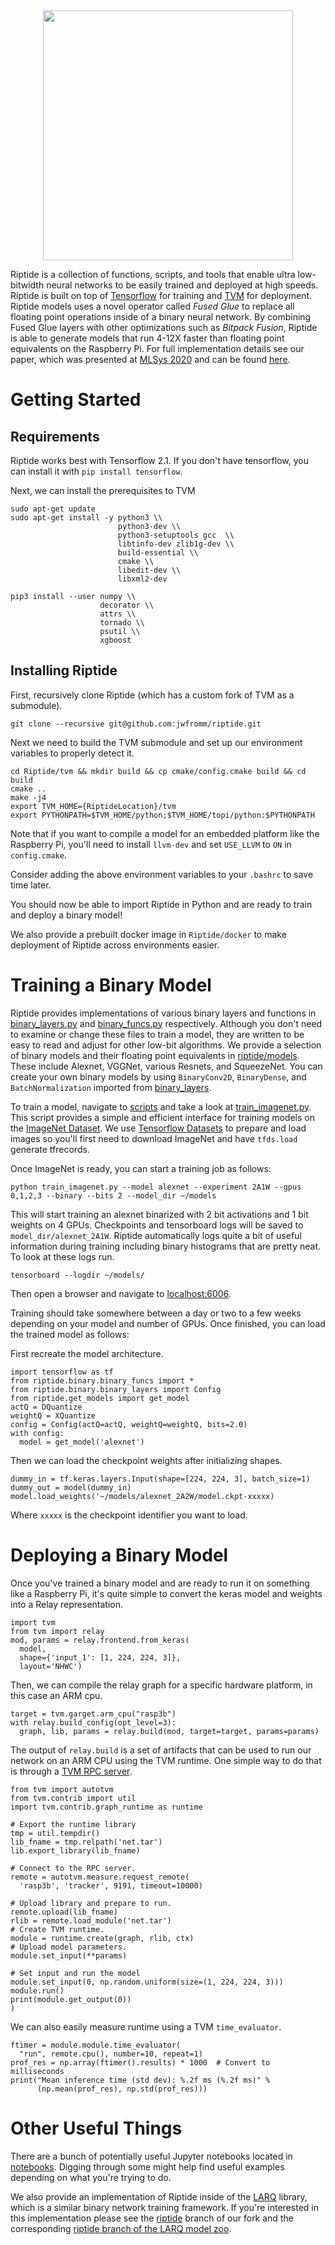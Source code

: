 <div align="center">
  <img src="https://www.jwfromm.com/images/Riptide-logo.png" width="400">
</div>

Riptide is a collection of functions, scripts, and tools that enable ultra
low-bitwidth neural networks to be easily trained and deployed at high speeds.
Riptide is built on top of [Tensorflow](tensorflow.org) for training and
[TVM](tvm.ai) for deployment. Riptide models uses a novel operator called *Fused
Glue* to replace all floating point operations inside of a binary neural
network. By combining Fused Glue layers with other optimizations such as
*Bitpack Fusion*, Riptide is able to generate models that run 4-12X faster than
floating point equivalents on the Raspberry Pi. For full implementation details
see our paper, which was presented at [MLSys
2020](https://mlsys.org/Conferences/2020/Schedule) and can be found [here](jwfromm.com/documents/Riptide.pdf).

# Getting Started
## Requirements
Riptide works best with Tensorflow 2.1. If you don't have tensorflow,
you can install it with `pip install tensorflow`.

Next, we can install the prerequisites to TVM
```
sudo apt-get update
sudo apt-get install -y python3 \\
                        python3-dev \\
                        python3-setuptools gcc  \\
                        libtinfo-dev zlib1g-dev \\
                        build-essential \\
                        cmake \\
                        libedit-dev \\
                        libxml2-dev

pip3 install --user numpy \\
                    decorator \\
                    attrs \\
                    tornado \\
                    psutil \\
                    xgboost                        
```

## Installing Riptide

First, recursively clone Riptide (which has a custom fork of TVM as a
submodule).

```
git clone --recursive git@github.com:jwfromm/riptide.git
```

Next we need to build the TVM submodule and set up our environment variables to properly detect it.

```
cd Riptide/tvm && mkdir build && cp cmake/config.cmake build && cd build
cmake ..
make -j4
export TVM_HOME={RiptideLocation}/tvm
export PYTHONPATH=$TVM_HOME/python;$TVM_HOME/topi/python:$PYTHONPATH
```

Note that if you want to compile a model for an embedded platform like the
Raspberry Pi, you'll need to install `llvm-dev` and set `USE_LLVM` to `ON` in
`config.cmake`.

Consider adding the above environment variables to your `.bashrc` to save
time later.

You should now be able to import Riptide in Python and are ready to train and
deploy a binary model!

We also provide a prebuilt docker image in `Riptide/docker` to make deployment
of Riptide across environments easier.

# Training a Binary Model
Riptide provides implementations of various binary layers and functions in
[binary_layers.py](riptide/binary/binary_layers.py)
and [binary_funcs.py](riptide/binary/binary_funcs.py) respectively. Although you don't need to examine or change these
files to train a model, they are written to be easy to read and adjust for other low-bit algorithms.
We provide a selection of binary models and their floating point equivalents in [riptide/models](riptide/models).
These include Alexnet, VGGNet, various Resnets, and SqueezeNet. You can create your own binary models by using
`BinaryConv2D`, `BinaryDense`, and `BatchNormalization` imported from
[binary_layers](riptide.binary.binary_layers.py).

To train a model, navigate to [scripts](scripts) and take a look at [train_imagenet.py](scripts/train_imagenet.py). This script provides a simple
and efficient interface for training models on the [ImageNet Dataset](image-net.org). We use [Tensorflow Datasets](https://www.tensorflow.org/datasets/api_docs/python/tfds)
to prepare and load images so you'll first need to download ImageNet and have `tfds.load` generate tfrecords.

Once ImageNet is ready, you can start a training job as follows:

```
python train_imagenet.py --model alexnet --experiment 2A1W --gpus 0,1,2,3 --binary --bits 2 --model_dir ~/models
```

This will start training an alexnet binarized with 2 bit activations and 1 bit weights on 4 GPUs.
Checkpoints and tensorboard logs will be saved to `model_dir/alexnet_2A1W`. Riptide automatically logs
quite a bit of useful information during training including binary histograms that are pretty neat.
To look at these logs run.

```
tensorboard --logdir ~/models/
```

Then open a browser and navigate to [localhost:6006](localhost:6006).

Training should take somewhere between a day or two to a few weeks depending on your model and number
of GPUs. Once finished, you can load the trained model as follows:

First recreate the model architecture.
```
import tensorflow as tf
from riptide.binary.binary_funcs import *
from riptide.binary.binary_layers import Config
from riptide.get_models import get_model
actQ = DQuantize
weightQ = XQuantize
config = Config(actQ=actQ, weightQ=weightQ, bits=2.0)
with config:
  model = get_model('alexnet')
```

Then we can load the checkpoint weights after initializing shapes.
```
dummy_in = tf.keras.layers.Input(shape=[224, 224, 3], batch_size=1)
dummy_out = model(dummy_in)
model.load_weights('~/models/alexnet_2A2W/model.ckpt-xxxxx)
```
Where `xxxxx` is the checkpoint identifier you want to load.

# Deploying a Binary Model
Once you've trained a binary model and are ready to run it on something
like a Raspberry Pi, it's quite simple to convert the keras
model and weights into a Relay representation.
```
import tvm
from tvm import relay
mod, params = relay.frontend.from_keras(
  model, 
  shape={'input_1': [1, 224, 224, 3]}, 
  layout='NHWC')
```

Then, we can compile the relay graph for a specific hardware platform,
in this case an ARM cpu.

```
target = tvm.garget.arm_cpu("rasp3b")
with relay.build_config(opt_level=3):
  graph, lib, params = relay.build(mod, target=target, params=params)
```

The output of `relay.build` is a set of artifacts that can be used
to run our network on an ARM CPU using the TVM runtime. One simple
way to do that is through a [TVM RPC server](https://docs.tvm.ai/tutorials/frontend/deploy_model_on_rasp.html).

```
from tvm import autotvm
from tvm.contrib import util
import tvm.contrib.graph_runtime as runtime

# Export the runtime library
tmp = util.tempdir()
lib_fname = tmp.relpath('net.tar')
lib.export_library(lib_fname)

# Connect to the RPC server.
remote = autotvm.measure.request_remote(
  'rasp3b', 'tracker', 9191, timeout=10000)

# Upload library and prepare to run.
remote.upload(lib_fname)
rlib = remote.load_module('net.tar')
# Create TVM runtime.
module = runtime.create(graph, rlib, ctx)
# Upload model parameters.
module.set_input(**params)

# Set input and run the model
module.set_input(0, np.random.uniform(size=(1, 224, 224, 3)))
module.run()
print(module.get_output(0))
)
```

We can also easily measure runtime using a TVM `time_evaluator`.
```
ftimer = module.module.time_evaluator(
  "run", remote.cpu(), number=10, repeat=1)
prof_res = np.array(ftimer().results) * 1000  # Convert to milliseconds
print("Mean inference time (std dev): %.2f ms (%.2f ms)" %
      (np.mean(prof_res), np.std(prof_res)))
```

# Other Useful Things
There are a bunch of potentially useful Jupyter notebooks
located in [notebooks](notebooks). Digging through some might help
find useful examples depending on what you're trying to do.

We also provide an implementation of Riptide inside of the
[LARQ](https://github.com/larq/larq) library, which is
a similar binary network training framework. If you're interested
in this implementation please see the [riptide](https://github.com/jwfromm/larq/tree/riptide) branch of our fork
and the corresponding [riptide branch of the LARQ model zoo](https://github.com/jwfromm/zoo/tree/riptide).
